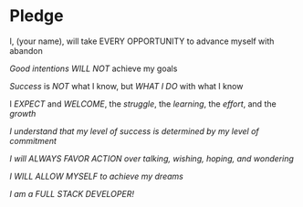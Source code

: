 # Pledge

<p>I, (your name), will take EVERY OPPORTUNITY to advance myself with abandon</p>
<p><i>Good intentions</i> <em>WILL NOT</em> achieve my goals</p>
<p><i>Success</i> is <em>NOT</em> what I know, but <em>WHAT I DO</em> with what I know</p>
<p>I <em>EXPECT</em> and <em>WELCOME</em>, the <i>struggle</i>, the <i>learning</i>, the <i>effort</i>, and the <i>growth</i></p>
<p><i>I understand that my level of success is determined by my level of commitment</em></p>
<p>I will <em>ALWAYS FAVOR ACTION</em> over <i>talking, wishing, hoping, and wondering</i></p>
<p><em>I WILL ALLOW MYSELF</em> to achieve my dreams</p>
<p>I am a <em>FULL STACK DEVELOPER!</em></p>